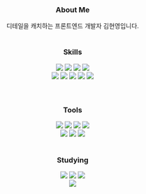 <div align="center">
  <h3>About Me</h3>
  디테일을 캐치하는 프론트엔드 개발자 김현영입니다.
  <br><br>


  
  <h3>Skills</h3>
  <img src="https://img.shields.io/badge/React-61DAFB?style=for-the-badge&logo=React&logoColor=black"/>
  <img src="https://img.shields.io/badge/Next.js-000000?style=for-the-badge&logo=Next.js&logoColor=white"/>
  <img src="https://img.shields.io/badge/Recoil-3578E5?style=for-the-badge&logo=Recoil&logoColor=white"/>
  <img src="https://img.shields.io/badge/Emotion-D36AC2?style=for-the-badge&logo=&logoColor=white"/><br>
  <img src="https://img.shields.io/badge/JavaScript-F7DF1E?style=for-the-badge&logo=JavaScript&logoColor=black"/>
  <img src="https://img.shields.io/badge/TypeScript-3776AB?style=for-the-badge&logo=TypeScript&logoColor=white"/>
  <img src="https://img.shields.io/badge/HTML5-E34F26?style=for-the-badge&logo=HTML5&logoColor=white"/>
  <img src="https://img.shields.io/badge/CSS3-1572B6?style=for-the-badge&logo=CSS3&logoColor=white"/>
  <img src="https://img.shields.io/badge/Python-3776AB?style=for-the-badge&logo=Python&logoColor=white"/><br>
  <br><br>
  
  
  <h3>Tools</h3>
  <img src="https://img.shields.io/badge/Git-F05032?style=for-the-badge&logo=Git&logoColor=white"/>
  <img src="https://img.shields.io/badge/GitHub-000000?style=for-the-badge&logo=GitHub&logoColor=white"/>
  <img src="https://img.shields.io/badge/Jira-0052CC?style=for-the-badge&logo=Jira&logoColor=white"/>
  <img src="https://img.shields.io/badge/Notion-F7F7F7?style=for-the-badge&logo=Notion&logoColor=black"/><br>
  <img src="https://img.shields.io/badge/Figma-F24E1E?style=for-the-badge&logo=Figma&logoColor=white"/>
  <img src="https://img.shields.io/badge/PhotoShop-31A8FF?style=for-the-badge&logo=Adobe-Photoshop&logoColor=white"/>
  <img src="https://img.shields.io/badge/Illustrator-FF9A00?style=for-the-badge&logo=Adobe-Illustrator&logoColor=white"/>
  <br><br>


  <h3>Studying</h3>
  <img src="https://img.shields.io/badge/React_Native-61DAFB?style=for-the-badge&logo=React&logoColor=black"/>
  <img src="https://img.shields.io/badge/React_Query-FF4154?style=for-the-badge&logo=React-Query&logoColor=white"/>
  <img src="https://img.shields.io/badge/Sass-CC6699?style=for-the-badge&logo=Sass&logoColor=white"/><br>
  <img src="https://img.shields.io/badge/Dart-0175C2?style=for-the-badge&logo=Dart&logoColor=white"/><br>
  <br><br>
  
</div>
